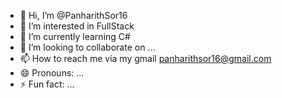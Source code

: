 - 👋 Hi, I’m @PanharithSor16
- 👀 I’m interested in FullStack  
- 🌱 I’m currently learning C#
- 💞️ I’m looking to collaborate on ...
- 📫 How to reach me via my gmail panharithsor16@gmail.com
- 😄 Pronouns: ...
- ⚡ Fun fact: ...

<!---
PanharithSor16/PanharithSor16 is a ✨ special ✨ repository because its `README.md` (this file) appears on your GitHub profile.
You can click the Preview link to take a look at your changes.
--->
